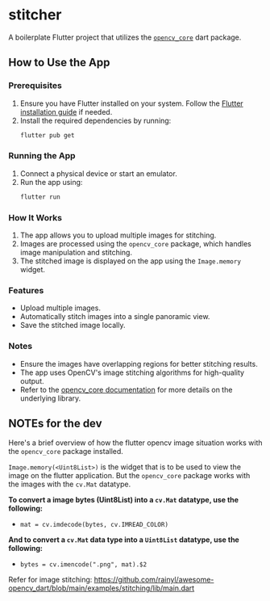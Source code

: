 # stitcher

A boilerplate Flutter project that utilizes the [`opencv_core`](https://pub.dev/packages/opencv_dart) dart package.

## How to Use the App

### Prerequisites
1. Ensure you have Flutter installed on your system. Follow the [Flutter installation guide](https://flutter.dev/docs/get-started/install) if needed.
2. Install the required dependencies by running:
    ```bash
    flutter pub get
    ```

### Running the App
1. Connect a physical device or start an emulator.
2. Run the app using:
    ```bash
    flutter run
    ```

### How It Works
1. The app allows you to upload multiple images for stitching.
2. Images are processed using the `opencv_core` package, which handles image manipulation and stitching.
3. The stitched image is displayed on the app using the `Image.memory` widget.

### Features
- Upload multiple images.
- Automatically stitch images into a single panoramic view.
- Save the stitched image locally.

### Notes
- Ensure the images have overlapping regions for better stitching results.
- The app uses OpenCV's image stitching algorithms for high-quality output.
- Refer to the [opencv_core documentation](https://pub.dev/packages/opencv_dart) for more details on the underlying library.
## NOTEs for the dev

Here's a brief overview of how the flutter opencv image situation works with the `opencv_core` package installed.

`Image.memory(<Uint8List>)` is the widget that is to be used to view the image on the flutter application. But the `opencv_core` package works with the images with the `cv.Mat` datatype.

**To convert a image bytes (Uint8List) into a `cv.Mat` datatype, use the following:**

- `mat = cv.imdecode(bytes, cv.IMREAD_COLOR)`


**And to convert a `cv.Mat` data type into a `Uint8List` datatype, use the following:**

- `bytes = cv.imencode(".png", mat).$2`





Refer for image stitching: https://github.com/rainyl/awesome-opencv_dart/blob/main/examples/stitching/lib/main.dart